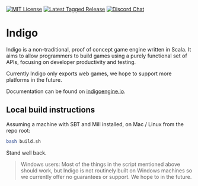 [![MIT License](https://img.shields.io/github/license/PurpleKingdomGames/indigo?color=indigo)](https://github.com/tterb/atomic-design-ui/blob/master/LICENSEs)
[![Latest Tagged Release](https://img.shields.io/badge/dynamic/json?color=purple&label=latest%20release&query=%24%5B0%5D.name&url=https%3A%2F%2Fapi.github.com%2Frepos%2FPurpleKingdomGames%2Findigo%2Ftags)](https://github.com/PurpleKingdomGames/indigo/releases)
[![Discord Chat](https://img.shields.io/discord/716435281208672356?color=blue&label=discord)](https://discord.com/channels/716435281208672356)

# Indigo

Indigo is a non-traditional, proof of concept game engine written in Scala. It aims to allow programmers to build games using a purely functional set of APIs, focusing on developer productivity and testing.

Currently Indigo only exports web games, we hope to support more platforms in the future.

Documentation can be found on [indigoengine.io](https://indigoengine.io).

## Local build instructions

Assuming a machine with SBT and Mill installed, on Mac / Linux from the repo root:

```bash
bash build.sh
```

Stand well back.

>Windows users: Most of the things in the script mentioned above should work, but Indigo is not routinely built on Windows machines so we currently offer no guarantees or support. We hope to in the future.

